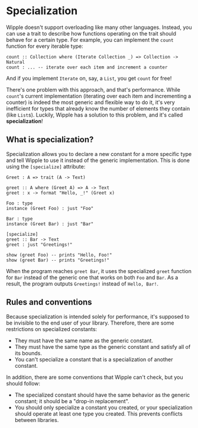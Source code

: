 # Specialization

Wipple doesn't support overloading like many other languages. Instead, you can use a trait to describe how functions operating on the trait should behave for a certain type. For example, you can implement the `count` function for every iterable type:

```wipple
count :: Collection where (Iterate Collection _) => Collection -> Natural
count : ... -- iterate over each item and increment a counter
```

And if you implement `Iterate` on, say, a `List`, you get `count` for free!

There's one problem with this approach, and that's performance. While `count`'s current implementation (iterating over each item and incrementing a counter) is indeed the most generic and flexible way to do it, it's very inefficient for types that already know the number of elements they contain (like `List`s). Luckily, Wipple has a solution to this problem, and it's called **specialization**!

## What is specialization?

Specialization allows you to declare a new constant for a more specific type and tell Wipple to use it instead of the generic implementation. This is done using the `[specialize]` attribute:

```wipple
Greet : A => trait (A -> Text)

greet :: A where (Greet A) => A -> Text
greet : x -> format "Hello, _!" (Greet x)

Foo : type
instance (Greet Foo) : just "Foo"

Bar : type
instance (Greet Bar) : just "Bar"

[specialize]
greet :: Bar -> Text
greet : just "Greetings!"

show (greet Foo) -- prints "Hello, Foo!"
show (greet Bar) -- prints "Greetings!"
```

When the program reaches `greet Bar`, it uses the specialized `greet` function for `Bar` instead of the generic one that works on both `Foo` and `Bar`. As a result, the program outputs `Greetings!` instead of `Hello, Bar!`.

## Rules and conventions

Because specialization is intended solely for performance, it's supposed to be invisible to the end user of your library. Therefore, there are some restrictions on specialized constants:

-   They must have the same name as the generic constant.
-   They must have the same type as the generic constant and satisfy all of its bounds.
-   You can't specialize a constant that is a specialization of another constant.

In addition, there are some conventions that Wipple can't check, but you should follow:

-   The specialized constant should have the same behavior as the generic constant; it should be a "drop-in replacement".
-   You should only specialize a constant you created, or your specialization should operate at least one type you created. This prevents conflicts between libraries.
